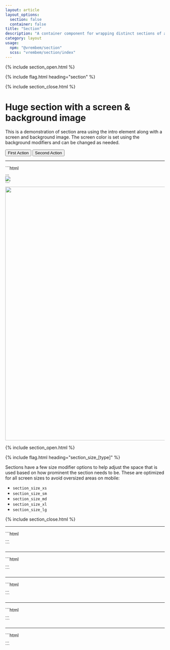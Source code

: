 ```yaml
---
layout: article
layout_options:
  section: false
  container: false
title: "Section"
description: "A container component for wrapping distinct sections of a page."
category: layout
usage:
  npm: "@vrembem/section"
  scss: "vrembem/section/index"
---
```


{% include section_open.html %}

{% include flag.html heading="section" %}

{% include section_close.html %}

<div class="section section_size_xl">
  <div class="section__container container">
    <div class="section__intro type type_invert">
      <h1>Huge section with a screen &amp; background image</h1>
      <p class="text_lead">This is a demonstration of section area using the intro element along with a screen and background image. The screen color is set using the background modifiers and can be changed as needed.</p>
      <div class="level flex_justify_center">
        <button class="button button_color_primary">First Action</button>
        <button class="button button_color_secondary">Second Action</button>
      </div>
    </div>
    <hr class="sep sep_invert margin_vert_md" />
<div class="demo">
<div class="demo__code" markdown="1">
```html
<div class="section section_size_xl">
  <div class="section__container container">
    <div class="section__intro">
      ...
    </div>
  </div>
  <img class="section__background" src="..." />
  <div class="section__screen"></div>
</div>
```
</div>
</div>
  </div>
  <img src="https://picsum.photos/1200/800/?random" class="section__background" width="1200" height="800" />
  <div class="section__screen"></div>
</div>

{% include section_open.html %}

{% include flag.html heading="section_size_[type]" %}

<div class="type" markdown="1">
Sections have a few size modifier options to help adjust the space that is used based on how prominent the section needs to be. These are optimized for all screen sizes to avoid oversized areas on mobile:

* `section_size_xs`
* `section_size_sm`
* `section_size_md`
* `section_size_xl`
* `section_size_lg`
</div>

{% include section_close.html %}

<hr class="sep" />

<div class="section section_size_xs">
<div class="section__container container">
<div class="demo">
<div class="demo__code" markdown="1">
```html
<div class="section section_size_xs">
  ...
</div>
```
</div>
</div>
</div>
</div>

<hr class="sep" />

<div class="section section_size_sm">
<div class="section__container container">
<div class="demo">
<div class="demo__code" markdown="1">
```html
<div class="section section_size_sm">
...
</div>
```
</div>
</div>
</div>
</div>

<hr class="sep" />

<div class="section section_size_md">
<div class="section__container container">
<div class="demo">
<div class="demo__code" markdown="1">
```html
<div class="section section_size_md">
...
</div>
```
</div>
</div>
</div>
</div>

<hr class="sep" />

<div class="section section_size_lg">
<div class="section__container container">
<div class="demo">
<div class="demo__code" markdown="1">
```html
<div class="section section_size_lg">
...
</div>
```
</div>
</div>
</div>
</div>

<hr class="sep" />

<div class="section section_size_xl">
<div class="section__container container">
<div class="demo">
<div class="demo__code" markdown="1">
```html
<div class="section section_size_xl">
...
</div>
```
</div>
</div>
</div>
</div>
